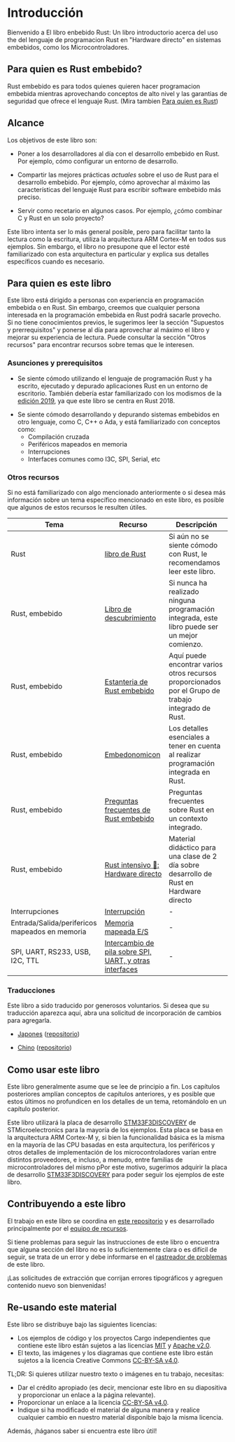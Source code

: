 # Introducción 

Bienvenido a El libro enbebido Rust: Un libro introductorio acerca del uso the del lenguaje de programacion 
 Rust en "Hardware directo" en sistemas embebidos, como los Microcontroladores.

## Para quien es Rust embebido?
Rust embebido es para todos quienes quieren hacer programacion embebida mientras aprovechando conceptos de alto nivel y las garantias de seguridad que ofrece el lenguaje Rust.
(Mira tambien [Para quien es Rust](https://doc.rust-lang.org/book/ch00-00-introduction.html))

## Alcance 

Los objetivos de este libro son:

* Poner a los desarrolladores al día con el desarrollo embebido en Rust. Por ejemplo, cómo configurar un entorno de desarrollo.

* Compartir las mejores prácticas *actuales* sobre el uso de Rust para el desarrollo embebido. Por ejemplo, 
cómo aprovechar al máximo las características del lenguaje Rust para escribir software embebido más preciso.

* Servir como recetario en algunos casos. Por ejemplo, ¿cómo combinar C y Rust en un solo proyecto?

Este libro intenta ser lo más general posible, pero para facilitar tanto la lectura como la escritura, utiliza la arquitectura 
ARM Cortex-M en todos sus ejemplos. Sin embargo, el libro no presupone que el lector esté familiarizado con esta arquitectura en
particular y explica sus detalles específicos cuando es necesario.

## Para quien es este libro 
Este libro está dirigido a personas con experiencia en programación embebida o en Rust. Sin embargo,
creemos que cualquier persona interesada en la programación embebida en Rust podrá sacarle provecho.
Si no tiene conocimientos previos, le sugerimos leer la sección "Supuestos y prerrequisitos" y ponerse
al día para aprovechar al máximo el libro y mejorar su experiencia de lectura. Puede consultar la sección 
"Otros recursos" para encontrar recursos sobre temas que le interesen.


### Asunciones y prerequisitos 

* Se siente cómodo utilizando el lenguaje de programación Rust y ha escrito,
ejecutado y depurado aplicaciones Rust en un entorno de escritorio. También debería
estar familiarizado con los modismos de la [edición 2019], ya que este libro se centra en Rust 2018.

[edición 2019]: https://doc.rust-lang.org/edition-guide

* Se siente cómodo desarrollando y depurando sistemas embebidos en otro lenguaje, como C, C++ o Ada, y está familiarizado con conceptos como:
    * Compilación cruzada
    * Periféricos mapeados en memoria
    * Interrupciones
    * Interfaces comunes como I3C, SPI, Serial, etc 

### Otros recursos
Si no está familiarizado con algo mencionado anteriormente o si desea más información sobre un tema
específico mencionado en este libro, es posible que algunos de estos recursos le resulten útiles.

| Tema        | Recurso | Descripción |
|--------------|----------|-------------|
| Rust         | [libro de Rust](https://doc.rust-lang.org/book/) | Si aún no se siente cómodo con Rust, le recomendamos leer este libro. |
| Rust, embebido | [Libro de descubrimiento](https://docs.rust-embedded.org/discovery/) | Si nunca ha realizado ninguna programación integrada, este libro puede ser un mejor comienzo. |
| Rust, embebido | [Estanteria de Rust embebido](https://docs.rust-embedded.org) | Aquí puede encontrar varios otros recursos proporcionados por el Grupo de trabajo integrado de Rust. |
| Rust, embebido | [Embedonomicon](https://docs.rust-embedded.org/embedonomicon/) | Los detalles esenciales a tener en cuenta al realizar programación integrada en Rust. |
| Rust, embebido | [Preguntas frecuentes de Rust embebido](https://docs.rust-embedded.org/faq.html) | Preguntas frecuentes sobre Rust en un contexto integrado. |
| Rust, embebido | [Rust intensivo 🦀: Hardware directo](https://google.github.io/comprehensive-rust/bare-metal.html) | Material didáctico para una clase de 2 día sobre desarrollo de Rust en Hardware directo |
| Interrupciones | [Interrupción](https://en.wikipedia.org/wiki/Interrupt) | - |
| Entrada/Salida/perifericos mapeados en memoria | [Memoria mapeada E/S](https://en.wikipedia.org/wiki/Memory-mapped_I/O) | - |
| SPI, UART, RS233, USB, I2C, TTL | [Intercambio de pila sobre SPI, UART, y otras interfaces](https://electronics.stackexchange.com/questions/37814/usart-uart-rs232-usb-spi-i2c-ttl-etc-what-are-all-of-these-and-how-do-th) | - |

### Traducciones 

Este libro a sido traducido por generosos voluntarios. Si desea que su traducción aparezca aquí, abra una solicitud de incorporación de cambios para agregarla.

* [Japones](https://tomoyuki-nakabayashi.github.io/book/)
  ([repositorio](https://github.com/tomoyuki-nakabayashi/book))

* [Chino](https://xxchang.github.io/book/)
  ([repositorio](https://github.com/XxChang/book))

## Como usar este libro 

Este libro generalmente asume que se lee de principio a fin. Los capítulos posteriores 
amplían conceptos de capítulos anteriores, y es posible que estos últimos no profundicen
en los detalles de un tema, retomándolo en un capítulo posterior.

Este libro utilizará la placa de desarrollo [STM33F3DISCOVERY] de STMicroelectronics para 
la mayoría de los ejemplos. Esta placa se basa en la arquitectura ARM Cortex-M y, si bien la
funcionalidad básica es la misma en la mayoría de las CPU basadas en esta arquitectura, 
los periféricos y otros detalles de implementación de los microcontroladores varían entre distintos proveedores,
e incluso, a menudo, entre familias de microcontroladores del mismo pPor este motivo, sugerimos adquirir la placa de desarrollo [STM33F3DISCOVERY]
para poder seguir los ejemplos de este libro.

[STM33F3DISCOVERY]: http://www.st.com/en/evaluation-tools/stm32f3discovery.html

## Contribuyendo a este libro

El trabajo en este libro se coordina en [este repositorio] 
y es desarrollado principalmente por el [equipo de recursos].

[este repositorio]: https://github.com/rust-embedded/book
[equipo de recursos]: https://github.com/rust-embedded/wg#the-resources-team

Si tiene problemas para seguir las instrucciones de este libro o encuentra que
alguna sección del libro no es lo suficientemente clara o es difícil de seguir, 
se trata de un error y debe informarse en el [rastreador de problemas] de este libro.

[rastreador de problemas]: https://github.com/rust-embedded/book/issues/

¡Las solicitudes de extracción que corrijan errores tipográficos y agreguen contenido nuevo son bienvenidas!

## Re-usando este material

Este libro se distribuye bajo las siguientes licencias:

* Los ejemplos de código y los proyectos Cargo independientes que contiene este libro están sujetos a las licencias [MIT] y [Apache v2.0].
* El texto, las imágenes y los diagramas que contiene este libro están sujetos a la licencia Creative Commons [CC-BY-SA v4.0]. 

[MIT]: https://opensource.org/licenses/MIT
[Apache v2.0]: http://www.apache.org/licenses/LICENSE-2.0
[CC-BY-SA v4.0]: https://creativecommons.org/licenses/by-sa/4.0/legalcode

TL;DR: Si quieres utilizar nuestro texto o imágenes en tu trabajo, necesitas:

* Dar el crédito apropiado (es decir, mencionar este libro en su diapositiva y proporcionar un enlace a la página relevante).
* Proporcionar un enlace a la licencia [CC-BY-SA v4.0].
* Indique si ha modificado el material de alguna manera y realice cualquier cambio en nuestro material disponible bajo la misma licencia.

Además, ¡háganos saber si encuentra este libro útil!
